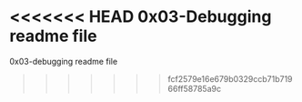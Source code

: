 <<<<<<< HEAD
0x03-Debugging readme file
=======
0x03-debugging readme file
>>>>>>> fcf2579e16e679b0329ccb71b71966ff58785a9c
